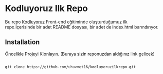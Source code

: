 # Kodluyoruz Ilk Repo


Bu repo [Kodluyoruz](https://kodluyoruz.org) Front-end eğitiminde oluşturduğumuz ilk repo.İçerisinde bir adet README dosyası, bir adet de index.html barındırıyor.

## Installation

Öncelikle Projeyi Klonlayın. (Buraya sizin reponuzdan aldığınız link gelicek)

```

git clone https://github.com/uhuvvet16/kodluyoruzilkrepo.git

```